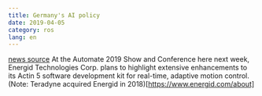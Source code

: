 ```yaml
---
title: Germany's AI policy
date: 2019-04-05
category: ros
lang: en
---
```

[news source](https://www.therobotreport.com/actin-5-energid-robotics-developers-motion-control/)
At the Automate 2019 Show and Conference here next week, Energid Technologies Corp. plans to highlight extensive enhancements 
to its Actin 5 software development kit for real-time, adaptive motion control.
(Note: Teradyne acquired Energid in 2018)[https://www.energid.com/about]
